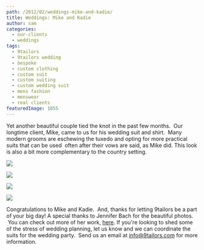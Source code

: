 ```yaml
---
path: /2012/02/weddings-mike-and-kadie/
title: Weddings: Mike and Kadie
author: sam
categories: 
  - our-clients
  - weddings
tags: 
  - 9tailors
  - 9tailors wedding
  - bespoke
  - custom clothing
  - custom suit
  - custom suiting
  - custom wedding suit
  - mens fashion
  - menswear
  - real clients
featuredImage: 1055
---
```

Yet another beautiful couple tied the knot in the past few months.  Our longtime client, Mike, came to us for his wedding suit and shirt.  Many modern grooms are eschewing the tuxedo and opting for more practical suits that can be used  often after their vows are said, as Mike did. This look is also a bit more complementary to the country setting. 

[![](http://2.bp.blogspot.com/-On_yP74A8HM/TyseCoLkLUI/AAAAAAAABIc/MnNkoDTZFJg/s640/Kadie_Mike-0097.jpg)](http://2.bp.blogspot.com/-On_yP74A8HM/TyseCoLkLUI/AAAAAAAABIc/MnNkoDTZFJg/s1600/Kadie_Mike-0097.jpg)

[![](http://3.bp.blogspot.com/-lsx7VsFscYk/TyseDmyXv1I/AAAAAAAABIk/JWX23FbEtyg/s640/Kadie_Mike-0137.jpg)](http://3.bp.blogspot.com/-lsx7VsFscYk/TyseDmyXv1I/AAAAAAAABIk/JWX23FbEtyg/s1600/Kadie_Mike-0137.jpg)

[![](http://2.bp.blogspot.com/-fb4hu60npzo/TyseEvRb5WI/AAAAAAAABIs/aIpHJp5bnOo/s640/Kadie_Mike-0283.jpg)](http://2.bp.blogspot.com/-fb4hu60npzo/TyseEvRb5WI/AAAAAAAABIs/aIpHJp5bnOo/s1600/Kadie_Mike-0283.jpg)

[![](http://1.bp.blogspot.com/-FhUsehbqYrs/TyseBtGymAI/AAAAAAAABIU/q3Jbo8soLMA/s640/Kadie_Mike-0358.jpg)](http://1.bp.blogspot.com/-FhUsehbqYrs/TyseBtGymAI/AAAAAAAABIU/q3Jbo8soLMA/s1600/Kadie_Mike-0358.jpg)

Congratulations to Mike and Kadie.  And, thanks for letting 9tailors be a part of your big day! A special thanks to Jennifer Bach for the beautiful photos.  You can check out more of her work, [here](http://jenniferbach.com/). If you're looking to shed some of the stress of wedding planning, let us know and we can coordinate the suits for the wedding party.  Send us an email at [info@9tailors.com](mailto:info@9tailors.com) for more information.